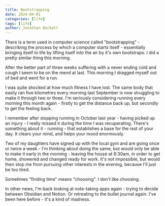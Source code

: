 ```yaml
---
title: Bootstrapping
date: 2024-04-01
categories: [life]
tags: [life]
author: Jonathan Beckett
---
```


There is a term used in computer science called "bootstrapping" - describing the process by which a computer starts itself - essentially bringing itself to life by lifting itself into the air by it's own bootstraps. I did a pretty similar thing this morning.

After the better part of three weeks suffering with a never ending cold and cough I seem to be on the mend at last. This morning I dragged myself out of bed and went for a run.

I was quite shocked at how much fitness I have lost. The same body that easily ran five kilometres every morning last September is now struggling to make it through two or three. I'm seriously considering running every morning this month again - firstly to get the distance back up, but secondly to get the feeling back.

I remember after stopping running in October last year - having picked up an injury - I really missed it during the time I was recuperating. There's something about it - running - that establishes a base for the rest of your day. It clears your mind, and helps your mood enormously.

Two of my daughters have signed up with the local gym and are going once or twice a week - I'm thinking about doing the same, but would only be able to make it early in the morning - leaving the house at 6:30am, in order to get home, showered and changed ready for work. It's not impossible, but would then stop me from pursuing other interests in the evening, because I'll just be too tired.

Sometimes "finding time" means "choosing". I don't like choosing.

In other news, I'm back looking at note-taking apps again - trying to decide between Obsidian and Notion. Or retreating to the bullet journal again. I've been here before - it's a kind of madness.